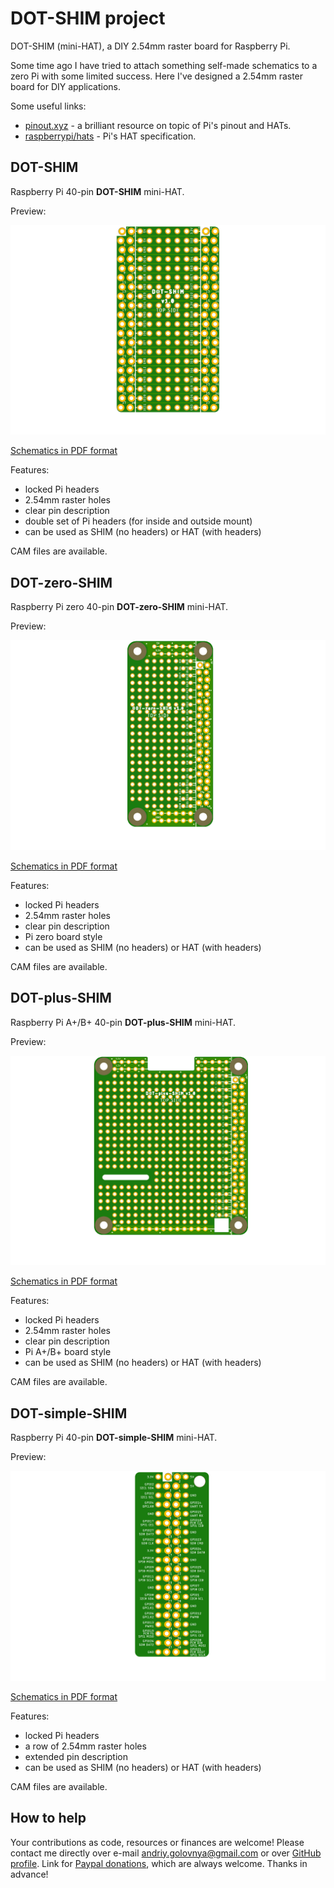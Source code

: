 # DOT-SHIM project

DOT-SHIM (mini-HAT), a DIY 2.54mm raster board for Raspberry Pi.

Some time ago I have tried to attach something self-made schematics to a zero Pi with some limited success.
Here I've designed a 2.54mm raster board for DIY applications.

Some useful links:

- [pinout.xyz](https://pinout.xyz/) - a brilliant resource on topic of Pi's pinout and HATs.
- [raspberrypi/hats](https://github.com/raspberrypi/hats) - Pi's HAT specification.

## DOT-SHIM

Raspberry Pi 40-pin **DOT-SHIM** mini-HAT.

Preview:

![DOT-SHIM preview](DOT-SHIM.png)

[Schematics in PDF format](DOT-SHIM.pdf)

Features:

- locked Pi headers
- 2.54mm raster holes
- clear pin description
- double set of Pi headers (for inside and outside mount)
- can be used as SHIM (no headers) or HAT (with headers) 

CAM files are available.

## DOT-zero-SHIM

Raspberry Pi zero 40-pin **DOT-zero-SHIM** mini-HAT.

Preview:

![DOT-zero-SHIM preview](DOT-zero-SHIM.png)

[Schematics in PDF format](DOT-zero-SHIM.pdf)

Features:

- locked Pi headers
- 2.54mm raster holes
- clear pin description
- Pi zero board style
- can be used as SHIM (no headers) or HAT (with headers)

CAM files are available.

## DOT-plus-SHIM

Raspberry Pi A+/B+ 40-pin **DOT-plus-SHIM** mini-HAT.

Preview:

![DOT-plus-SHIM preview](DOT-plus-SHIM.png)

[Schematics in PDF format](DOT-plus-SHIM.pdf)

Features:

- locked Pi headers
- 2.54mm raster holes
- clear pin description
- Pi A+/B+ board style
- can be used as SHIM (no headers) or HAT (with headers)

CAM files are available.

## DOT-simple-SHIM

Raspberry Pi 40-pin **DOT-simple-SHIM** mini-HAT.

Preview:

![DOT-simple-SHIM preview](DOT-simple-SHIM.png)

[Schematics in PDF format](DOT-simple-SHIM.pdf)

Features:

- locked Pi headers
- a row of 2.54mm raster holes
- extended pin description
- can be used as SHIM (no headers) or HAT (with headers)

CAM files are available.

## How to help

Your contributions as code, resources or finances are welcome!
Please contact me directly over e-mail andriy.golovnya@gmail.com or over [GitHub profile](https://github.com/red-scorp).
Link for [Paypal donations](http://paypal.me/redscorp), which are always welcome.
Thanks in advance!
